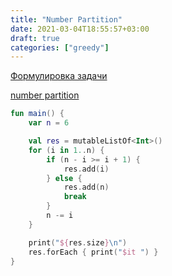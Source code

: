 ```yaml
---
title: "Number Partition"
date: 2021-03-04T18:55:57+03:00
draft: true
categories: ["greedy"]
---
```


[Формулировка задачи](https://neerc.ifmo.ru/wiki/index.php?title=%D0%9D%D0%B0%D1%85%D0%BE%D0%B6%D0%B4%D0%B5%D0%BD%D0%B8%D0%B5_%D0%BA%D0%BE%D0%BB%D0%B8%D1%87%D0%B5%D1%81%D1%82%D0%B2%D0%B0_%D1%80%D0%B0%D0%B7%D0%B1%D0%B8%D0%B5%D0%BD%D0%B8%D0%B9_%D1%87%D0%B8%D1%81%D0%BB%D0%B0_%D0%BD%D0%B0_%D1%81%D0%BB%D0%B0%D0%B3%D0%B0%D0%B5%D0%BC%D1%8B%D0%B5)

[number partition](https://github.com/solairerove/algs4-leprosorium/blob/master/src/main/kotlin/com/github/solairerove/algs4/leprosorium/greedy/NumberPartition.kt)

```kotlin
fun main() {
    var n = 6

    val res = mutableListOf<Int>()
    for (i in 1..n) {
        if (n - i >= i + 1) {
            res.add(i)
        } else {
            res.add(n)
            break
        }
        n -= i
    }

    print("${res.size}\n")
    res.forEach { print("$it ") }
}
```
